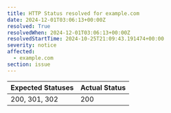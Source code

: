 ```yaml
---
title: HTTP Status resolved for example.com
date: 2024-12-01T03:06:13+00:00Z
resolved: True
resolvedWhen: 2024-12-01T03:06:13+00:00Z
resolvedStartTime: 2024-10-25T21:09:43.191474+00:00
severity: notice
affected:
  - example.com
section: issue
---
```


| Expected Statuses | Actual Status  |
|-------------------|----------------|
| 200, 301, 302 | 200 |
